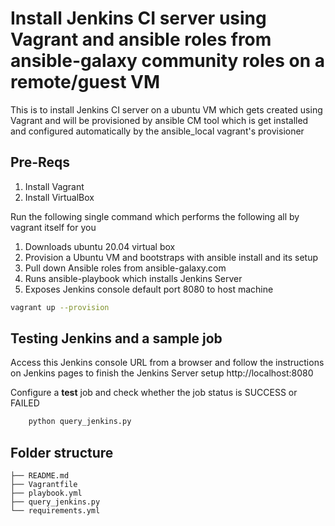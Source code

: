 
# Install Jenkins CI server using Vagrant and ansible roles from ansible-galaxy community roles on a remote/guest VM

This is to install Jenkins CI server on a ubuntu VM  which gets created using Vagrant and will be provisioned by ansible CM tool which is get installed and configured automatically by the ansible_local vagrant's provisioner

## Pre-Reqs

1. Install Vagrant
2. Install VirtualBox

Run the following single command which performs the following all by vagrant itself for you
1. Downloads ubuntu 20.04 virtual box
2. Provision a Ubuntu VM and bootstraps with ansible install and its setup
3. Pull down Ansible roles from ansible-galaxy.com 
4. Runs ansible-playbook which installs Jenkins Server
4. Exposes Jenkins console default port 8080 to host machine 

```sh
vagrant up --provision
```

## Testing Jenkins and a sample job

  Access this Jenkins console URL from a browser and follow the instructions on Jenkins pages to finish the Jenkins Server setup
        http://localhost:8080

Configure a **test** job and check whether the job status is SUCCESS or FAILED

```sh
    python query_jenkins.py
```

## Folder structure 
    
    ├── README.md
    ├── Vagrantfile
    ├── playbook.yml
    ├── query_jenkins.py
    └── requirements.yml

 

